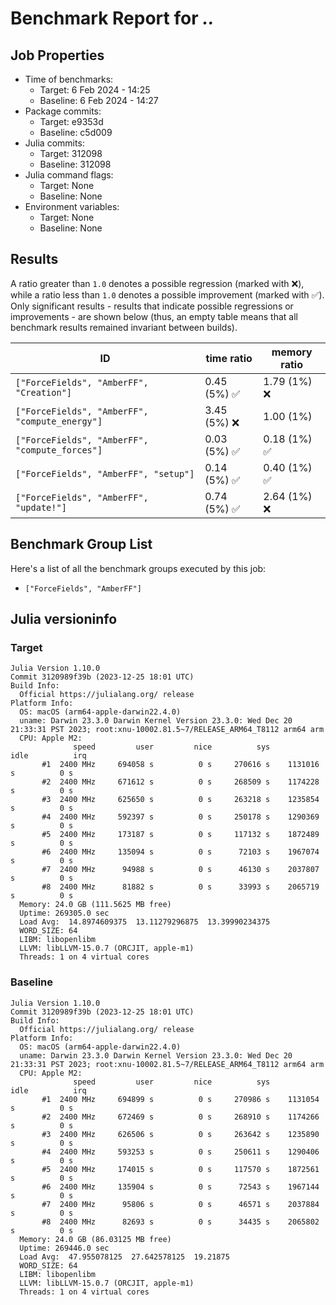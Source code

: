 # Benchmark Report for *..*

## Job Properties
* Time of benchmarks:
    - Target: 6 Feb 2024 - 14:25
    - Baseline: 6 Feb 2024 - 14:27
* Package commits:
    - Target: e9353d
    - Baseline: c5d009
* Julia commits:
    - Target: 312098
    - Baseline: 312098
* Julia command flags:
    - Target: None
    - Baseline: None
* Environment variables:
    - Target: None
    - Baseline: None

## Results
A ratio greater than `1.0` denotes a possible regression (marked with :x:), while a ratio less
than `1.0` denotes a possible improvement (marked with :white_check_mark:). Only significant results - results
that indicate possible regressions or improvements - are shown below (thus, an empty table means that all
benchmark results remained invariant between builds).

| ID                                             | time ratio                   | memory ratio                 |
|------------------------------------------------|------------------------------|------------------------------|
| `["ForceFields", "AmberFF", "Creation"]`       | 0.45 (5%) :white_check_mark: |                1.79 (1%) :x: |
| `["ForceFields", "AmberFF", "compute_energy"]` |                3.45 (5%) :x: |                   1.00 (1%)  |
| `["ForceFields", "AmberFF", "compute_forces"]` | 0.03 (5%) :white_check_mark: | 0.18 (1%) :white_check_mark: |
| `["ForceFields", "AmberFF", "setup"]`          | 0.14 (5%) :white_check_mark: | 0.40 (1%) :white_check_mark: |
| `["ForceFields", "AmberFF", "update!"]`        | 0.74 (5%) :white_check_mark: |                2.64 (1%) :x: |

## Benchmark Group List
Here's a list of all the benchmark groups executed by this job:

- `["ForceFields", "AmberFF"]`

## Julia versioninfo

### Target
```
Julia Version 1.10.0
Commit 3120989f39b (2023-12-25 18:01 UTC)
Build Info:
  Official https://julialang.org/ release
Platform Info:
  OS: macOS (arm64-apple-darwin22.4.0)
  uname: Darwin 23.3.0 Darwin Kernel Version 23.3.0: Wed Dec 20 21:33:31 PST 2023; root:xnu-10002.81.5~7/RELEASE_ARM64_T8112 arm64 arm
  CPU: Apple M2: 
              speed         user         nice          sys         idle          irq
       #1  2400 MHz     694058 s          0 s     270616 s    1131016 s          0 s
       #2  2400 MHz     671612 s          0 s     268509 s    1174228 s          0 s
       #3  2400 MHz     625650 s          0 s     263218 s    1235854 s          0 s
       #4  2400 MHz     592397 s          0 s     250178 s    1290369 s          0 s
       #5  2400 MHz     173187 s          0 s     117132 s    1872489 s          0 s
       #6  2400 MHz     135094 s          0 s      72103 s    1967074 s          0 s
       #7  2400 MHz      94988 s          0 s      46130 s    2037807 s          0 s
       #8  2400 MHz      81882 s          0 s      33993 s    2065719 s          0 s
  Memory: 24.0 GB (111.5625 MB free)
  Uptime: 269305.0 sec
  Load Avg:  14.8974609375  13.11279296875  13.39990234375
  WORD_SIZE: 64
  LIBM: libopenlibm
  LLVM: libLLVM-15.0.7 (ORCJIT, apple-m1)
  Threads: 1 on 4 virtual cores
```

### Baseline
```
Julia Version 1.10.0
Commit 3120989f39b (2023-12-25 18:01 UTC)
Build Info:
  Official https://julialang.org/ release
Platform Info:
  OS: macOS (arm64-apple-darwin22.4.0)
  uname: Darwin 23.3.0 Darwin Kernel Version 23.3.0: Wed Dec 20 21:33:31 PST 2023; root:xnu-10002.81.5~7/RELEASE_ARM64_T8112 arm64 arm
  CPU: Apple M2: 
              speed         user         nice          sys         idle          irq
       #1  2400 MHz     694899 s          0 s     270986 s    1131054 s          0 s
       #2  2400 MHz     672469 s          0 s     268910 s    1174266 s          0 s
       #3  2400 MHz     626506 s          0 s     263642 s    1235890 s          0 s
       #4  2400 MHz     593253 s          0 s     250611 s    1290406 s          0 s
       #5  2400 MHz     174015 s          0 s     117570 s    1872561 s          0 s
       #6  2400 MHz     135904 s          0 s      72543 s    1967144 s          0 s
       #7  2400 MHz      95806 s          0 s      46571 s    2037884 s          0 s
       #8  2400 MHz      82693 s          0 s      34435 s    2065802 s          0 s
  Memory: 24.0 GB (86.03125 MB free)
  Uptime: 269446.0 sec
  Load Avg:  47.955078125  27.642578125  19.21875
  WORD_SIZE: 64
  LIBM: libopenlibm
  LLVM: libLLVM-15.0.7 (ORCJIT, apple-m1)
  Threads: 1 on 4 virtual cores
```